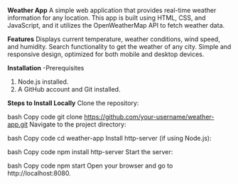 **Weather App**
A simple web application that provides real-time weather information for any location. This app is built using HTML, CSS, and JavaScript, and it utilizes the OpenWeatherMap API to fetch weather data.

**Features**
Displays current temperature, weather conditions, wind speed, and humidity.
Search functionality to get the weather of any city.
Simple and responsive design, optimized for both mobile and desktop devices.


**Installation**
-Prerequisites
1. Node.js installed.
2. A GitHub account and Git installed.

**Steps to Install Locally**
Clone the repository:

bash
Copy code
git clone https://github.com/your-username/weather-app.git
Navigate to the project directory:

bash
Copy code
cd weather-app
Install http-server (if using Node.js):

bash
Copy code
npm install http-server
Start the server:

bash
Copy code
npm start
Open your browser and go to http://localhost:8080.
